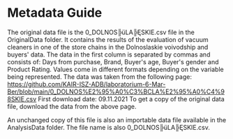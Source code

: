 # Metadata Guide
The original data file is the 0_DOLNOS╠üLA╠ĘSKIE.csv file in the OriginalData folder.
It contains the results of the evaluation of vacuum cleaners in one of the store chains in the Dolnoslaskie voivodship and buyers' data. The data in the first column is separated by commas and consists of: Days from purchase, Brand, Buyer's age, Buyer's gender and Product Rating. Values ​​come in different formats depending on the variable being represented.
The data was taken from the following page:
https://github.com/KAIR-ISZ-ADB/laboratorium-6-Mar-Ber/blob/main/0_DOLNOS%E2%95%A0%C3%BCLA%E2%95%A0%C4%98SKIE.csv
First download date: 09.11.2021
To get a copy of the original data file, download the data from the above page.


An unchanged copy of this file is also an importable data file available in the AnalysisData folder. The file name is also 0_DOLNOS╠üLA╠ĘSKIE.csv.
